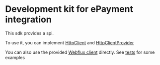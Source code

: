 # Development kit for ePayment integration

This sdk provides a spi.

To use it, you can implement [HttpClient](base-client/src/main/java/no/bankaxept/epayment/sdk/baseclient/HttpClient.java) and [HttpClientProvider](base-client/src/main/java/no/bankaxept/epayment/sdk/baseclient/spi/HttpClientProvider.java)

You can also use the provided [Webflux client](webflux-client) directly. See [tests](webflux-client/src/test/java/no/bankaxept/epayment/client/webflux/WebFluxClientTest.java) for some examples